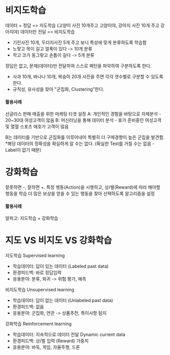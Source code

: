 # 비지도학습
데이터 + 정답 => 지도학습  (고양이 사진 10개주고 고양이야, 강아지 사진 10개 주고 강아지야)
데이터만 전달 => 비지도학습
 - 기린사진 10개, 두더지사진 5개 주고 보니 특성에 맞게 분류하도록 학습함
 - 노랗고 목이 길고 얼룩이 있다 -> 10개 분류
 - 작고 코가 동그랗고 손톱이 길다 -> 5개 분류

정답은 없고, 문제(데이터)만 전달하여 스스로 패턴을 파악하여 구분하도록 한다.
 - 사과 10개, 바나나 10개, 복숭아 20개 사진을 주면 각각 갯수별로 구분할 수 있도록 한다.
 - 규칙성, 유사성을 찾아 "군집화, Clustering"한다.

#### 활용사례
선글라스 판매 매출을 위한 마케팅 타겟 설정
A: 개인적인 경험을 바탕으로 자체분석 - 20~30대 여성고객이 많음
B: 머신러닝을 통해 데이터 분석 - 휴가 준비중인 여성고객 및 열혈 스포츠 애호가 고객이 많음

B는 데이터를 기반으로 군집화를 이루어내어 특별히 더 구매경향이 높은 군집을 발견함.
*해당 데이터의 정확성을 확실하게 알 수는 없다. (확실한 Test를 거칠 수는 없음 - Label이 없기 때문)


# 강화학습
잘못하면 -, 잘하면 +.
특정 행동(Action)을 시행하고, 상/벌(Reward)에 따라 해야할 행동을 학습
더 많은 보상을 얻을 수 있는 행동을 찾아 선택하도록 알고리즘을 설정

#### 활용사례
알파고: 지도학습 + 강화학습

# 지도 VS 비지도 VS 강화학습
지도학습 Supervised learning
 - 학습데이터: 답이 있는 데이터 (Labeled past data)
 - 환경피드백: 바로 정답입력
 - 응용분야: 분류, 회귀 -> 위험 평가, 예측

비지도학습 Unsupervised learning
 - 학습데이터: 답이 없는 데이터 (Unlabeled past data)
 - 환경피드백: 없음
 - 응용분야: 군집화, 연관 -> 상품추천, 특이사항 탐지

강화학습 Reinforcement learning
 - 학습데이터: 지속적으로 데이터 전달 Dynamic current data 
 - 환경피드백: 상/벌 입력 (Reward) 가중치
 - 응용분야: 바둑, 게임, 자율주행, 드론